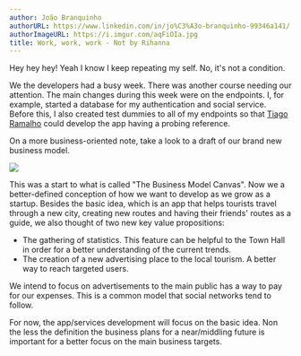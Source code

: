 ```yaml
---
author: João Branquinho
authorURL: https://www.linkedin.com/in/jo%C3%A3o-branquinho-99346a141/
authorImageURL: https://i.imgur.com/aqFiOIa.jpg
title: Work, work, work - Not by Rihanna
---
```


Hey hey hey!
Yeah I know I keep repeating my self.
No, it's not a condition.

We the developers had a busy week. There was another course needing our attention.
The main changes during this week were on the endpoints. I, for example, started a database for my authentication and social service. Before this, I also created test dummies to all of my endpoints so that <a href="https://www.facebook.com/tiago.ramalho.319">Tiago Ramalho</a>  could develop the app having a probing reference.


<!--truncate-->
On a more business-oriented note, take a look to a draft of our brand new business model.

<img src="https://raw.githubusercontent.com/Roadini/Roadini.github.io/source/           website/static/img/buisness1.pdf">

This was a start to what is called "The Business Model Canvas".
Now we a better-defined conception of how we want to develop as we grow as a startup. Besides the basic idea, which is an app that helps tourists travel through a new city, creating new routes and having their friends' routes as a guide, we also thought of two new key value propositions:

* The gathering of statistics. This feature can be helpful to the Town Hall in order for a better understanding of the current trends.
* The creation of a new advertising place to the local tourism. A better way to reach targeted users.

We intend to focus on advertisements to the main public has a way to pay for our expenses. This is a common model that social networks tend to follow.

For now, the app/services development will focus on the basic idea. Non the less the definition the business plans for a near/middling future is important for a better focus on the main business targets.


